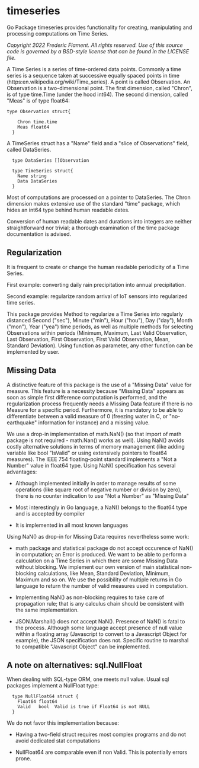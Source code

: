 # timeseries #
Go Package timeseries provides functionality for creating, manipulating and processing computations on Time Series.

_Copyright 2022 Frederic Flament. All rights reserved.
Use of this source code is governed by a BSD-style
license that can be found in the LICENSE file._

 A Time Series is a series of time-ordered data points. Commonly a time series is a sequence taken at successive equally spaced points in time (https:en.wikipedia.org/wiki/Time_series).
 A point is called Observation. An Observation is a two-dimensional point. The first dimension, called "Chron",
 is of type time.Time (under the hood int64). The second dimension, called "Meas" is of type float64:

```` 
type Observation struct{

 	Chron time.time
 	Meas float64
  }
````
 A TimeSeries struct has a "Name" field and a "slice of Observations" field, called DataSeries.

````
  type DataSeries []Observation

  type TimeSeries struct{
 	Name string
 	Data DataSeries
  }
````
 Most of computations are processed on a pointer to DataSeries.
 The Chron dimension makes extensive use of the standard "time" package, which hides an int64 type behind human readable dates.

 Conversion of human readable dates and durations into integers are neither straightforward nor trivial; a thorough examination of the time package documentation is advised.

 ## Regularization ##

 It is frequent to create or change the human readable periodicity of a Time Series.

 First example: converting daily rain precipitation into annual precipitation.

 Second example: regularize random arrival of IoT sensors into regularized time series.

 This package provides Method to regularize a Time Series into regularly distanced Second ("sec"), Minute ("min"), Hour ("hou"), Day ("day"), Month ("mon"), Year ("yea") time periods,
 as well as multiple methods for selecting Observations within periods (Minimum, Maximum, Last Valid Observation, Last Observation, First Observation, First Valid Observation, Mean, Standard Deviation).
 Using function as parameter, any other function can be implemented by user.

 ## Missing Data

A distinctive feature of this package is the use of a "Missing Data" value for measure.
 This feature is a necessity because "Missing Data" appears as soon as simple first difference computation is performed,
 and the regularization process frequently needs a Missing Data feature if there is no Measure for a specific period. Furthermore, it is mandatory to be able
 to differentiate between a valid measure of 0 (freezing water in C, or "no-earthquake" information for instance) and a missing value.

 We use a drop-in implementation of math.NaN() (so that import of math package is not required - math.Nan() works as well). Using NaN() avoids costly alternative
 solutions in terms of memory management (like adding variable like bool "IsValid" or using extensively pointers to float64 measures).
 The IEEE 754 floating-point standard implements a "Not a Number" value in float64 type. Using NaN() specification has several advantages:

 - Although implemented initially in order to manage results of some operations (like square root of negative number or division by zero), there is no counter indication to use "Not a Number" as "Missing Data"

 - Most interestingly in Go language, a NaN() belongs to the float64 type and is accepted by compiler

- It is implemented in all most known languages

Using NaN() as drop-in for Missing Data requires nevertheless some work:

 - math package and statistical package do not accept occurence of NaN() in computation; an Error is produced. We want to be able to perform a calculation on a Time Series in which there are some Missing Data without blocking. We implement our own version of main statistical non-blocking calculations, like Mean, Standard Deviation, Minimum, Maximum and so on. We use the possibility of multiple returns in Go language to return the number of valid measures used in computation.

 - Implementing NaN() as non-blocking requires to take care of propagation rule; that is any calculus chain should be consistent with the same implementation.

 - JSON.Marshall() does not accept NaN(). Presence of NaN() is fatal to the process. Although some language accept presence of null value within a floating array (Javascript to convert to a Javascript Object for example), the JSON specification does not. Specific routine to marshal to compatible "Javascript Object" can be implemented.

 ## A note on alternatives: sql.NullFloat

 When dealing with SQL-type ORM, one meets null value. Usual sql packages implement a NullFloat type:
````
  type NullFloat64 struct {
    Float64 float64
    Valid   bool  Valid is true if Float64 is not NULL
  }
````

 We do not favor this implementation because:

 - Having a two-field struct requires most complex programs and do not avoid dedicated stat computations

 - NullFloat64 are comparable even if non Valid. This is potentially errors prone.